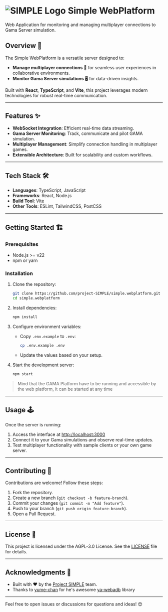 # ![SIMPLE Logo](https://avatars.githubusercontent.com/u/137744200?s=100&v=4) Simple WebPlatform 

Web Application for monitoring and managing multiplayer connections to Gama Server simulation.

## Overview 🚀  
The Simple WebPlatform is a versatile server designed to:  
- **Manage multiplayer connections** 🥽 for seamless user experiences in collaborative environments.
- **Monitor Gama Server simulations** 🖥️ for data-driven insights.  

Built with **React**, **TypeScript**, and **Vite**, this project leverages modern technologies for robust real-time communication.

---

## Features ✨  
- **WebSocket Integration**: Efficient real-time data streaming.  
- **Gama Server Monitoring**: Track, communicate and pilot GAMA simulation.  
- **Multiplayer Management**: Simplify connection handling in multiplayer games.  
- **Extensible Architecture**: Built for scalability and custom workflows.

---

## Tech Stack 🛠️  
- **Languages**: TypeScript, JavaScript  
- **Frameworks**: React, Node.js  
- **Build Tool**: Vite  
- **Other Tools**: ESLint, TailwindCSS, PostCSS

---

## Getting Started 🏗️  

### Prerequisites  
- Node.js >= v22
- npm or yarn  

### Installation  

1. Clone the repository:  
   ```bash
   git clone https://github.com/project-SIMPLE/simple.webplatform.git
   cd simple.webplatform
   ```
2. Install dependencies:  
   ```bash
   npm install
   ```
3. Configure environment variables:  
   - Copy `.env.example` to `.env`:  
     ```bash
     cp .env.example .env
     ```
   - Update the values based on your setup.  

4. Start the development server:  
   ```bash
   npm start
   ```
   
> Mind that the GAMA Platform have to be running and accessible by the web platform, it can be started at any time

---

## Usage 🕹️  
Once the server is running:  
1. Access the interface at [http://localhost:3000](http://localhost:3000) 
2. Connect it to your Gama simulations and observe real-time updates.  
3. Test multiplayer functionality with sample clients or your own game server.

---

## Contributing 🤝  
Contributions are welcome! Follow these steps:  
1. Fork the repository.  
2. Create a new branch (`git checkout -b feature-branch`).  
3. Commit your changes (`git commit -m "Add feature"`).  
4. Push to your branch (`git push origin feature-branch`).  
5. Open a Pull Request.

---

## License 📄  
This project is licensed under the AGPL-3.0 License. See the [LICENSE](LICENSE) file for details.

---

## Acknowledgments 🙌
- Built with ❤️ by the [Project SIMPLE](https://github.com/project-SIMPLE) team.  
- Thanks to [yume-chan](https://github.com/yume-chan/) for he's awesome [ya-webadb](https://github.com/yume-chan/ya-webadb) library

--- 

Feel free to open issues or discussions for questions and ideas! 😊  
